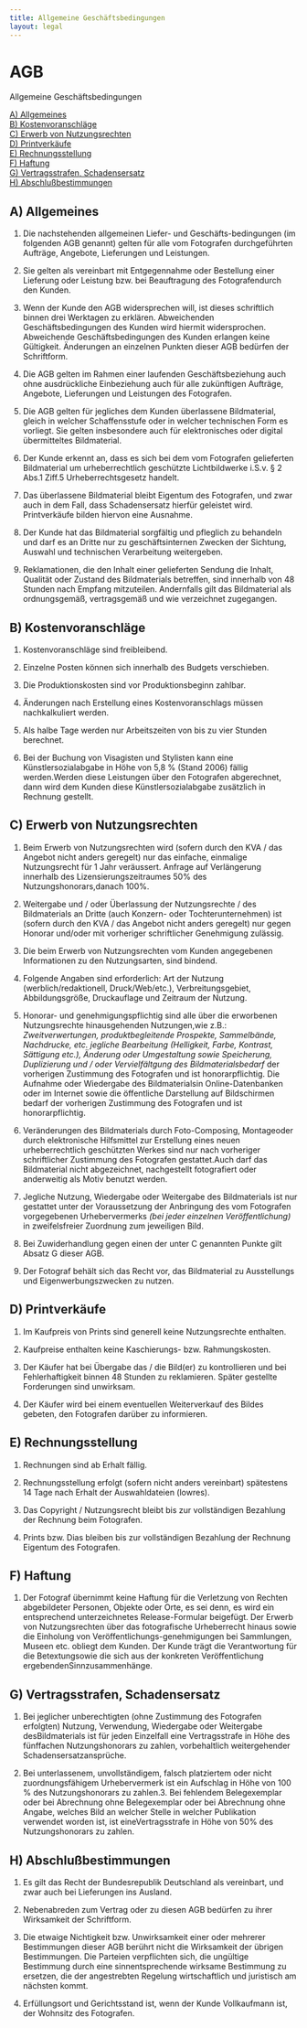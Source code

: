 ```yaml
---
title: Allgemeine Geschäftsbedingungen
layout: legal
---
```


# AGB

Allgemeine Geschäftsbedingungen

[A) Allgemeines](#a--allgemeines)  
[B) Kostenvoranschläge](#b--kostenvoranschläge)  
[C) Erwerb von Nutzungsrechten](#c--erwerb-von-nutzungsrechten)  
[D) Printverkäufe](#d--printverkäufe)  
[E) Rechnungsstellung](#e--rechnungsstellung)  
[F) Haftung](#f--haftung)  
[G) Vertragsstrafen, Schadensersatz](#g--vertragsstrafen-schadensersatz)  
[H) Abschlußbestimmungen](#h--abschlußbestimmungen)  


## A) Allgemeines

1) Die nachstehenden allgemeinen Liefer- und Geschäfts-bedingungen (im folgenden AGB genannt) gelten für alle vom Fotografen durchgeführten Aufträge, Angebote, Lieferungen und Leistungen.

2) Sie gelten als vereinbart mit Entgegennahme oder Bestellung einer Lieferung oder Leistung bzw. bei Beauftragung des Fotografendurch den Kunden.

3) Wenn der Kunde den AGB widersprechen will, ist dieses schriftlich binnen drei Werktagen zu erklären. Abweichenden Geschäftsbedingungen des Kunden wird hiermit widersprochen. Abweichende Geschäftsbedingungen des Kunden erlangen keine Gültigkeit. Änderungen an einzelnen Punkten dieser AGB bedürfen der Schriftform.

4) Die AGB gelten im Rahmen einer laufenden Geschäftsbeziehung auch ohne ausdrückliche Einbeziehung auch für alle zukünftigen Aufträge, Angebote, Lieferungen und Leistungen des Fotografen.

5) Die AGB gelten für jegliches dem Kunden überlassene Bildmaterial, gleich in welcher Schaffensstufe oder in welcher technischen Form es vorliegt. Sie gelten insbesondere auch für elektronisches oder digital übermitteltes Bildmaterial.

6) Der Kunde erkennt an, dass es sich bei dem vom Fotografen gelieferten Bildmaterial um urheberrechtlich geschützte Lichtbildwerke i.S.v. § 2 Abs.1 Ziff.5 Urheberrechtsgesetz handelt.

7) Das überlassene Bildmaterial bleibt Eigentum des Fotografen, und zwar auch in dem Fall, dass Schadensersatz hierfür geleistet wird. Printverkäufe bilden hiervon eine Ausnahme.

8) Der Kunde hat das Bildmaterial sorgfältig und pfleglich zu behandeln und darf es an Dritte nur zu geschäftsinternen Zwecken der Sichtung, Auswahl und technischen Verarbeitung weitergeben.

9) Reklamationen, die den Inhalt einer gelieferten Sendung  die Inhalt, Qualität oder Zustand des Bildmaterials betreffen, sind innerhalb von 48 Stunden nach Empfang mitzuteilen. Andernfalls gilt das Bildmaterial als ordnungsgemäß, vertragsgemäß und wie verzeichnet zugegangen.

## B) Kostenvoranschläge

1) Kostenvoranschläge sind freibleibend.

2) Einzelne Posten können sich innerhalb des Budgets verschieben.

3) Die Produktionskosten sind vor Produktionsbeginn zahlbar.

4) Änderungen nach Erstellung eines Kostenvoranschlags müssen nachkalkuliert werden.

5) Als halbe Tage werden nur Arbeitszeiten von bis zu vier Stunden berechnet.

6) Bei der Buchung von Visagisten und Stylisten kann eine Künstlersozialabgabe in Höhe von 5,8 % (Stand 2006) fällig werden.Werden diese Leistungen über den Fotografen abgerechnet, dann wird dem Kunden diese Künstlersozialabgabe zusätzlich in Rechnung gestellt.

## C) Erwerb von Nutzungsrechten

1) Beim Erwerb von Nutzungsrechten wird (sofern durch den KVA / das Angebot nicht anders geregelt) nur das einfache, einmalige Nutzungsrecht für 1 Jahr veräussert. Anfrage auf Verlängerung innerhalb des Lizensierungszeitraumes 50% des Nutzungshonorars,danach 100%.

2) Weitergabe und / oder Überlassung der Nutzungsrechte / des Bildmaterials an Dritte (auch Konzern- oder Tochterunternehmen) ist  (sofern durch den KVA / das Angebot nicht anders geregelt) nur gegen Honorar und/oder mit vorheriger schriftlicher Genehmigung zulässig.

3) Die beim Erwerb von Nutzungsrechten vom Kunden angegebenen Informationen zu den Nutzungsarten, sind bindend.

4) Folgende Angaben sind erforderlich: Art der Nutzung (werblich/redaktionell, Druck/Web/etc.), Verbreitungsgebiet, Abbildungsgröße, Druckauflage und Zeitraum der Nutzung. 

5) Honorar- und genehmigungspflichtig sind alle über die erworbenen Nutzungsrechte hinausgehenden Nutzungen,wie z.B.: *Zweitverwertungen, produktbegleitende Prospekte, Sammelbände, Nachdrucke, etc. jegliche Bearbeitung (Helligkeit, Farbe, Kontrast, Sättigung etc.), Änderung oder Umgestaltung sowie Speicherung, Duplizierung und / oder Vervielfältgung des Bildmaterialsbedarf* der vorherigen Zustimmung des Fotografen und ist honorarpflichtig. Die Aufnahme oder Wiedergabe des Bildmaterialsin Online-Datenbanken oder im Internet sowie die öffentliche Darstellung auf Bildschirmen bedarf der vorherigen Zustimmung des Fotografen und ist honorarpflichtig.

6) Veränderungen des Bildmaterials durch Foto-Composing, Montageoder durch elektronische Hilfsmittel zur Erstellung eines neuen urheberrechtlich geschützten Werkes sind nur nach vorheriger schriftlicher Zustimmung des Fotografen gestattet.Auch darf das Bildmaterial nicht abgezeichnet, nachgestellt fotografiert oder anderweitig als Motiv benutzt werden.

7) Jegliche Nutzung, Wiedergabe oder Weitergabe des Bildmaterials ist nur gestattet unter der Voraussetzung der Anbringung des vom Fotografen vorgegebenen Urhebervermerks *(bei jeder einzelnen  Veröffentlichung)* in zweifelsfreier Zuordnung zum jeweiligen Bild.

8) Bei Zuwiderhandlung gegen einen der unter C genannten Punkte gilt Absatz G dieser AGB.

9) Der Fotograf behält sich das Recht vor, das Bildmaterial zu Ausstellungs und Eigenwerbungszwecken zu nutzen.

## D) Printverkäufe

1) Im Kaufpreis von Prints sind generell keine Nutzungsrechte enthalten.

2) Kaufpreise enthalten keine Kaschierungs- bzw. Rahmungskosten.

3) Der Käufer hat bei Übergabe das / die Bild(er) zu kontrollieren und bei Fehlerhaftigkeit binnen 48 Stunden zu reklamieren. Später gestellte Forderungen sind unwirksam.

4) Der Käufer wird bei einem eventuellen Weiterverkauf des Bildes gebeten, den Fotografen darüber zu informieren.

## E) Rechnungsstellung

1) Rechnungen sind ab Erhalt fällig.

2) Rechnungsstellung erfolgt (sofern nicht anders vereinbart) spätestens 14 Tage nach Erhalt der Auswahldateien (lowres).

3) Das Copyright / Nutzungsrecht bleibt bis zur vollständigen Bezahlung der Rechnung beim Fotografen.

4) Prints bzw. Dias bleiben bis zur vollständigen Bezahlung der Rechnung Eigentum des Fotografen.

## F) Haftung

1) Der Fotograf übernimmt keine Haftung für die Verletzung von Rechten abgebildeter Personen, Objekte oder Orte, es sei denn, es wird ein entsprechend unterzeichnetes Release-Formular beigefügt. Der Erwerb von Nutzungsrechten über das fotografische Urheberrecht hinaus sowie die Einholung von Veröffentlichungs-genehmigungen bei Sammlungen, Museen etc. obliegt dem Kunden. Der Kunde trägt die Verantwortung für die Betextungsowie die sich aus der konkreten Veröffentlichung ergebendenSinnzusammenhänge.

## G) Vertragsstrafen, Schadensersatz

1) Bei jeglicher unberechtigten (ohne Zustimmung des Fotografen erfolgten) Nutzung, Verwendung, Wiedergabe oder Weitergabe desBildmaterials ist für jeden Einzelfall eine Vertragsstrafe in Höhe des fünffachen Nutzungshonorars zu zahlen, vorbehaltlich weitergehender Schadensersatzansprüche.

2) Bei unterlassenem, unvollständigem, falsch platziertem oder nicht zuordnungsfähigem Urhebervermerk ist ein Aufschlag in Höhe von 100 % des Nutzungshonorars zu zahlen.3. Bei fehlendem Belegexemplar oder bei Abrechnung ohne Belegexemplar oder bei Abrechnung ohne Angabe, welches Bild an welcher Stelle in welcher Publikation verwendet worden ist, ist eineVertragsstrafe in Höhe von 50% des Nutzungshonorars zu zahlen.

## H) Abschlußbestimmungen

1) Es gilt das Recht der Bundesrepublik Deutschland als vereinbart, und zwar auch bei Lieferungen ins Ausland.

2) Nebenabreden zum Vertrag oder zu diesen AGB bedürfen zu ihrer Wirksamkeit der Schriftform.

3) Die etwaige Nichtigkeit bzw. Unwirksamkeit einer oder mehrerer Bestimmungen dieser AGB berührt nicht die Wirksamkeit der übrigen Bestimmungen. Die Parteien verpflichten sich, die ungültige Bestimmung durch eine sinnentsprechende wirksame Bestimmung zu ersetzen, die der angestrebten Regelung wirtschaftlich und juristisch am nächsten kommt.

4) Erfüllungsort und Gerichtsstand ist, wenn der Kunde Vollkaufmann ist, der Wohnsitz des Fotografen.
